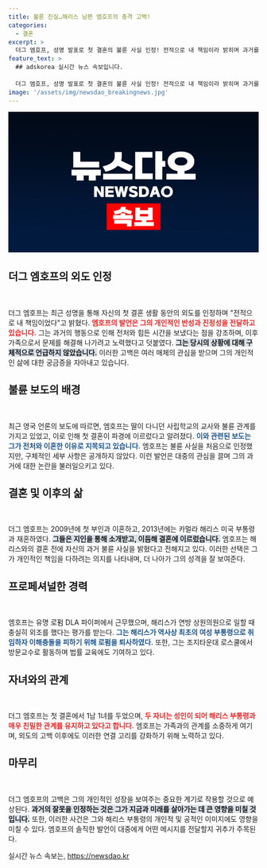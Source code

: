```yaml
---
title: 불륜 진실…해리스 남편 엠호프의 충격 고백!
categories:
  - 결혼
excerpt: >
  더그 엠호프, 성명 발표로 첫 결혼의 불륜 사실 인정! 전적으로 내 책임이라 밝히며 과거를 돌아봤다. 카멀라 해리스 부통령과의 두 번째 결혼 뒤에도 이혼의 이유가 다시금 주목받고 있다. 클릭하여 그 뒷이야기를 들여다보세요!
feature_text: >
  ## adskorea 실시간 뉴스 속보입니다.

  더그 엠호프, 성명 발표로 첫 결혼의 불륜 사실 인정! 전적으로 내 책임이라 밝히며 과거를 돌아봤다. 카멀라 해리스 부통령과의 두 번째 결혼 뒤에도 이혼의 이유가 다시금 주목받고 있다. 클릭하여 그 뒷이야기를 들여다보세요!
image: '/assets/img/newsdao_breakingnews.jpg'
---
```


<p><img src="/assets/img/newsdao_breakingnews.jpg" alt="adskorea 속보" /></p>

<h2 data-ke-size="size26">더그 엠호프의 외도 인정</h2>

<p data-ke-size="size16">&nbsp;</p>

<p>더그 엠호프는 최근 성명을 통해 자신의 첫 결혼 생활 동안의 외도를 인정하며 "전적으로 내 책임이었다"고 밝혔다. <b><span style="color: #ee2323;">엠호프의 발언은 그의 개인적인 반성과 진정성을 전달하고 있습니다.</span></b> 그는 과거의 행동으로 인해 전처와 힘든 시간을 보냈다는 점을 강조하며, 이후 가족으로서 문제를 해결해 나가려고 노력했다고 덧붙였다. <b><span style="background-color: #21538527;">그는 당시의 상황에 대해 구체적으로 언급하지 않았습니다.</span></b> 이러한 고백은 여러 매체의 관심을 받으며 그의 개인적인 삶에 대한 궁금증을 자아내고 있습니다.</p>

<h2 data-ke-size="size26">불륜 보도의 배경</h2>

<p data-ke-size="size16">&nbsp;</p>

<p>최근 영국 언론의 보도에 따르면, 엠호프는 딸이 다니던 사립학교의 교사와 불륜 관계를 가지고 있었고, 이로 인해 첫 결혼이 파경에 이르렀다고 알려졌다. <b><span style="color: #1a5490;">이와 관련된 보도는 그가 전처와 이혼한 이유로 지목되고 있습니다.</span></b> 엠호프는 불륜 사실을 처음으로 인정했지만, 구체적인 세부 사항은 공개하지 않았다. 이런 발언은 대중의 관심을 끌며 그의 과거에 대한 논란을 불러일으키고 있다.</p>

<h2 data-ke-size="size26">결혼 및 이후의 삶</h2>

<p data-ke-size="size16">&nbsp;</p>

<p>더그 엠호프는 2009년에 첫 부인과 이혼하고, 2013년에는 카멀라 해리스 미국 부통령과 재혼하였다. <b><span style="background-color: #21538527;">그들은 지인을 통해 소개받고, 이듬해 결혼에 이르렀습니다.</span></b> 엠호프는 해리스와의 결혼 전에 자신의 과거 불륜 사실을 밝혔다고 전해지고 있다. 이러한 선택은 그가 개인적인 책임을 다하려는 의지를 나타내며, 더 나아가 그의 성격을 잘 보여준다.</p>

<h2 data-ke-size="size26">프로페셔널한 경력</h2>

<p data-ke-size="size16">&nbsp;</p>

<p>엠호프는 유명 로펌 DLA 파이퍼에서 근무했으며, 해리스가 연방 상원의원으로 일할 때 충실히 외조를 했다는 평가를 받는다. <b><span style="color: #1a5490;">그는 해리스가 역사상 최초의 여성 부통령으로 취임하자 이해충돌을 피하기 위해 로펌을 퇴사하였다.</span></b> 또한, 그는 조지타운대 로스쿨에서 방문교수로 활동하며 법률 교육에도 기여하고 있다.</p>

<h2 data-ke-size="size26">자녀와의 관계</h2>

<p data-ke-size="size16">&nbsp;</p>

<p>더그 엠호프는 첫 결혼에서 1남 1녀를 두었으며, <b><span style="color: #ee2323;">두 자녀는 성인이 되어 해리스 부통령과 매우 친밀한 관계를 유지하고 있다고 합니다.</span></b> 엠호프는 가족과의 관계를 소중하게 여기며, 외도의 고백 이후에도 이러한 연결 고리를 강화하기 위해 노력하고 있다.</p>

<h2 data-ke-size="size26">마무리</h2>

<p data-ke-size="size16">&nbsp;</p>

<p>더그 엠호프의 고백은 그의 개인적인 성장을 보여주는 중요한 계기로 작용할 것으로 예상된다. <b><span style="background-color: #21538527;">과거의 잘못을 인정하는 것은 그가 지금과 미래를 살아가는 데 큰 영향을 미칠 것입니다.</span></b> 또한, 이러한 사건은 그와 해리스 부통령의 개인적 및 공적인 이미지에도 영향을 미칠 수 있다. 엠호프의 솔직한 발언이 대중에게 어떤 메시지를 전달할지 귀추가 주목된다.</p>
실시간 뉴스 속보는, <a href="https://newsdao.kr" rel="dofollow">https://newsdao.kr</a>


